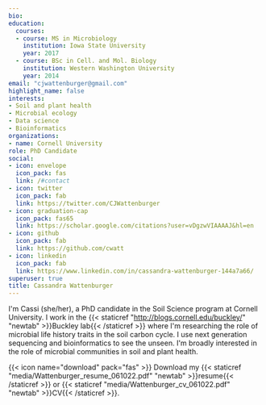 ```yaml
---
bio: 
education:
  courses:
  - course: MS in Microbiology
    institution: Iowa State University
    year: 2017
  - course: BSc in Cell. and Mol. Biology
    institution: Western Washington University
    year: 2014
email: "cjwattenburger@gmail.com"
highlight_name: false
interests:
- Soil and plant health
- Microbial ecology
- Data science
- Bioinformatics
organizations:
- name: Cornell University
role: PhD Candidate
social:
- icon: envelope
  icon_pack: fas
  link: /#contact
- icon: twitter
  icon_pack: fab
  link: https://twitter.com/CJWattenburger
- icon: graduation-cap
  icon_pack: fas65  
  link: https://scholar.google.com/citations?user=vDgzwVIAAAAJ&hl=en
- icon: github
  icon_pack: fab
  link: https://github.com/cwatt
- icon: linkedin
  icon_pack: fab
  link: https://www.linkedin.com/in/cassandra-wattenburger-144a7a66/
superuser: true
title: Cassandra Wattenburger
---
```


I'm Cassi (she/her), a PhD candidate in the Soil Science program at Cornell University. I work in the {{< staticref "http://blogs.cornell.edu/buckley/" "newtab" >}}Buckley lab{{< /staticref >}} where I'm researching the role of microbial life history traits in the soil carbon cycle. I use next generation sequencing and bioinformatics to see the unseen. I'm broadly interested in the role of microbial communities in soil and plant health.

{{< icon name="download" pack="fas" >}} Download my {{< staticref "media/Wattenburger_resume_061022.pdf" "newtab" >}}resume{{< /staticref >}} or {{< staticref "media/Wattenburger_cv_061022.pdf" "newtab" >}}CV{{< /staticref >}}.